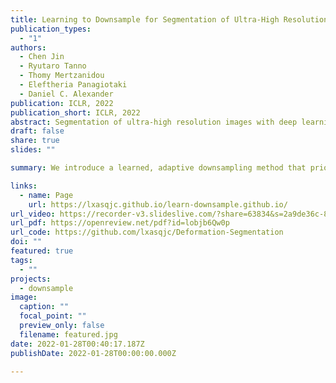 ```yaml
---
title: Learning to Downsample for Segmentation of Ultra-High Resolution Images
publication_types:
  - "1"
authors:
  - Chen Jin
  - Ryutaro Tanno
  - Thomy Mertzanidou
  - Eleftheria Panagiotaki
  - Daniel C. Alexander
publication: ICLR, 2022
publication_short: ICLR, 2022
abstract: Segmentation of ultra-high resolution images with deep learning is challenging because of their enormous size, often millions or even billions of pixels. Typical solutions drastically downsample the image uniformly to meet memory constraints, implicitly assuming all pixels equally important by sampling at the same density at all spatial locations. However this assumption is not true and compromises the performance of deep learning techniques that have proved powerful on standard-sized images. For example with uniform downsampling, see green boxed region in Fig. 1, the rider and bike do not have enough corresponding samples while the trees and buildings are oversampled, and lead to a negative effect on the segmentation prediction from the low-resolution downsampled image. In this work we show that learning the spatially varying downsampling strategy jointly with segmentation offers advantages in segmenting large images with limited computational budget. Fig. 1 shows that our method adapts the sampling density over different locations so that more samples are collected from the small important regions and less from the others, which in turn leads to better segmentation accuracy. We show on two public and one local high-resolution datasets that our method consistently learns sampling locations preserving more information and boosting segmentation accuracy over baseline methods.
draft: false
share: true
slides: ""

summary: We introduce a learned, adaptive downsampling method that prioritizes challenging regions, enabling efficient segmentation of high-res images on limited computing.

links:
  - name: Page
    url: https://lxasqjc.github.io/learn-downsample.github.io/
url_video: https://recorder-v3.slideslive.com/?share=63834&s=2a9de36c-8627-40cd-9fa5-ef8accc61cca
url_pdf: https://openreview.net/pdf?id=lobjb6Qw0p
url_code: https://github.com/lxasqjc/Deformation-Segmentation
doi: ""
featured: true
tags:
  - ""
projects:
  - downsample
image:
  caption: ""
  focal_point: ""
  preview_only: false
  filename: featured.jpg
date: 2022-01-28T00:40:17.187Z
publishDate: 2022-01-28T00:00:00.000Z

---
```


<!-- {{% callout note %}}
Click the *Cite* button above to demo the feature to enable visitors to import publication metadata into their reference management software.
{{% /callout %}}

{{% callout note %}}
Create your slides in Markdown - click the *Slides* button to check out the example.
{{% /callout %}} -->

<!-- Supplementary notes can be added here, including [code, math, and images](https://wowchemy.com/docs/writing-markdown-latex/). -->
